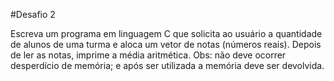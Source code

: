 #Desafio 2

Escreva um programa em linguagem C que solicita ao usuário a quantidade de alunos de uma turma e aloca um vetor de notas (números reais). Depois de ler as notas, imprime a média aritmética. Obs: não deve ocorrer desperdício de memória; e após ser utilizada a memória deve ser devolvida.
